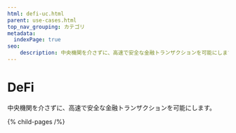 ```yaml
---
html: defi-uc.html
parent: use-cases.html
top_nav_grouping: カテゴリ
metadata:
  indexPage: true
seo:
    description: 中央機関を介さずに、高速で安全な金融トランザクションを可能にします。
---
```

# DeFi

中央機関を介さずに、高速で安全な金融トランザクションを可能にします。


{% child-pages /%}

